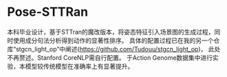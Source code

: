 # Pose-STTRan
本科毕业设计，基于STTran的魔改版本，将姿态特征引入场景图的生成过程，同时使用成分句法分析得到动作的显著性排序。
具体的配置过程已在我的另一个仓库“stgcn_light_op”中阐述(https://github.com/Tudouu/stgcn_light_op)，  此处不再赘述。Stanford CoreNLP需自行配置。
于Action Genome数据集中进行实验，本模型较传统模型在准确率上有显著提升。
